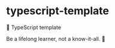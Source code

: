 # typescript-template

🌱 TypeScript template

<!-- INSPIRATIONAL_QUOTE_START -->
Be a lifelong learner, not a know-it-all.
👻
<!-- INSPIRATIONAL_QUOTE_END -->
